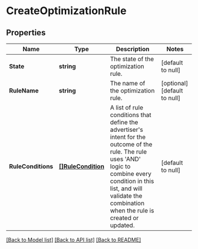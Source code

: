 # CreateOptimizationRule

## Properties
Name | Type | Description | Notes
------------ | ------------- | ------------- | -------------
**State** | **string** | The state of the optimization rule. | [default to null]
**RuleName** | **string** | The name of the optimization rule. | [optional] [default to null]
**RuleConditions** | [**[]RuleCondition**](RuleCondition.md) | A list of rule conditions that define the advertiser&#x27;s intent for the outcome of the rule. The rule uses &#x27;AND&#x27; logic to combine every condition in this list, and will validate the combination when the rule is created or updated. | [default to null]

[[Back to Model list]](../README.md#documentation-for-models) [[Back to API list]](../README.md#documentation-for-api-endpoints) [[Back to README]](../README.md)

